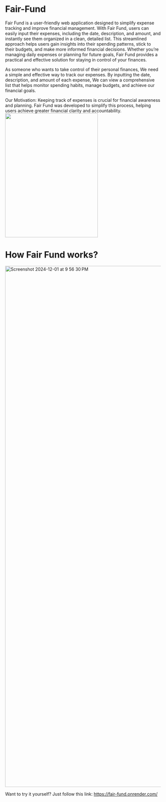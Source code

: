 # Fair-Fund

Fair Fund is a user-friendly web application designed to simplify expense tracking and improve financial management. With Fair Fund, users can easily input their expenses, including the date, description, and amount, and instantly see them organized in a clean, detailed list. This streamlined approach helps users gain insights into their spending patterns, stick to their budgets, and make more informed financial decisions. Whether you’re managing daily expenses or planning for future goals, Fair Fund provides a practical and effective solution for staying in control of your finances.

As someone who wants to take control of their personal finances, We need a simple and effective way to track our expenses. By inputting the date, description, and amount of each expense, We can view a comprehensive list that helps monitor spending habits, manage budgets, and achieve our financial goals.

Our Motivation: Keeping track of expenses is crucial for financial awareness and planning. Fair Fund was developed to simplify this process, helping users achieve greater financial clarity and accountability.
<br> <img src="https://github.com/user-attachments/assets/6ae66df1-8025-4093-abf6-10f6fb44de5f" width="300px" height="400px"> </br>
<h1>How Fair Fund works?</h1>
<img width="1680" alt="Screenshot 2024-12-01 at 9 56 30 PM" src="https://github.com/user-attachments/assets/6e6c61c0-3e3d-4fc5-b1ec-43ef09d6c62c">


Want to try it yourself?
Just follow this link:
<a href="https://fair-fund.onrender.com/" target="https://fair-fund.onrender.com/">https://fair-fund.onrender.com/</a>


 
